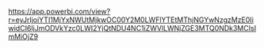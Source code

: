 https://app.powerbi.com/view?r=eyJrIjoiYTI1MjYxNWUtMjkwOC00Y2M0LWFlYTEtMThjNGYwNzgzMzE0IiwidCI6IjJmODVkYzc0LWI2YjQtNDU4NC1iZWVlLWNjZGE3MTQ0NDk3MCIsImMiOjZ9
